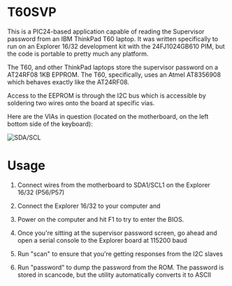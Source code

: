 # T60SVP

This is a PIC24-based application capable of reading the Supervisor password from an IBM ThinkPad T60 laptop. It was written specifically to run on an Explorer 16/32 development kit with the 24FJ1024GB610 PIM, but the code is portable to pretty much any platform.

The T60, and other ThinkPad laptops store the supervisor password on a AT24RF08 1KB EPPROM. The T60, specifically, uses an Atmel AT8356908 which behaves exactly like the AT24RF08.

Access to the EEPROM is through the I2C bus which is accessible by soldering two wires onto the board at specific vias.

Here are the VIAs in question (located on the motherboard, on the left bottom side of the keyboard):

![SDA/SCL](https://wallyoz.smugmug.com/photos/1171479448_Upm7U-L.jpg)

# Usage

1. Connect wires from the motherboard to SDA1/SCL1 on the Explorer 16/32 (P56/P57)

1. Connect the Explorer 16/32 to your computer and 

1. Power on the computer and hit F1 to try to enter the BIOS.

1. Once you're sitting at the supervisor password screen, go ahead and open a serial console to the Explorer board at 115200 baud

1. Run "scan" to ensure that you're getting responses from the I2C slaves

1. Run "password" to dump the password from the ROM. The password is stored in scancode, but the utility automatically converts it to ASCII

